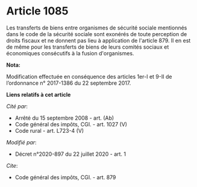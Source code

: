 # Article 1085

Les transferts de biens entre organismes de sécurité sociale mentionnés dans le code de la sécurité sociale sont exonérés de
toute perception de droits fiscaux et ne donnent pas lieu à application de l'article 879. Il en est de même pour les
transferts de biens de leurs comités sociaux et économiques consécutifs à la fusion d'organismes.

**Nota:**

Modification effectuée en conséquence des articles 1er-I et 9-II de l’ordonnance n° 2017-1386 du 22 septembre 2017.

**Liens relatifs à cet article**

_Cité par_:

  - Arrêté du 15 septembre 2008 - art. (Ab)
  - Code général des impôts, CGI. - art. 1027 (V)
  - Code rural - art. L723-4 (V)

_Modifié par_:

  - Décret n°2020-897 du 22 juillet 2020 - art. 1

_Cite_:

  - Code général des impôts, CGI. - art. 879
